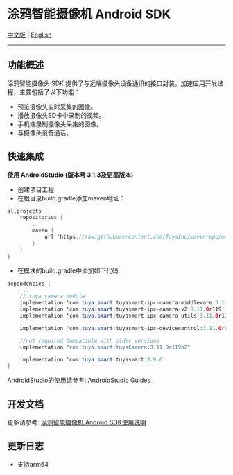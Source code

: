 # 涂鸦智能摄像机 Android SDK

[中文版](https://github.com/TuyaInc/tuyasmart_camera_android_sdk/blob/master/README-zh.md) | [English](https://github.com/TuyaInc/tuyasmart_camera_android_sdk/blob/master/README.md)

------

## 功能概述

涂鸦智能摄像头 SDK 提供了与远端摄像头设备通讯的接口封装，加速应用开发过程，主要包括了以下功能：

- 预览摄像头实时采集的图像。
- 播放摄像头SD卡中录制的视频。
- 手机端录制摄像头采集的图像。
- 与摄像头设备通话。

## 快速集成

**使用 AndroidStudio (版本号 3.1.3及更高版本)**

- 创建项目工程
- 在根目录build.gradle添加maven地址：
```java
allprojects {
    repositories {
        ...
        maven {
            url 'https://raw.githubusercontent.com/TuyaInc/mavenrepo/master/releases'
        }
    }
}
```

- 在模块的build.gradle中添加如下代码:

```java
dependencies {
    ...
    // tuya camera module
    implementation 'com.tuya.smart:tuyasmart-ipc-camera-middleware:3.11.0r119'
    implementation 'com.tuya.smart:tuyasmart-ipc-camera-v2:3.11.0r119'
    implementation 'com.tuya.smart:tuyasmart-ipc-camera-utils:3.11.0r119'

    implementation 'com.tuya.smart:tuyasmart-ipc-devicecontrol:3.11.0r119'

    //not required Compatible with older versions
    implementation "com.tuya.smart:tuyaCamera:3.11.0r119h2"

    implementation 'com.tuya.smart:tuyasmart:3.9.6'
}
```

AndroidStudio的使用请参考: [AndroidStudio Guides](https://developer.android.com/studio/)



## 开发文档

更多请参考: [涂鸦智能摄像机 Android SDK使用说明](https://tuyainc.github.io/tuyasmart_camera_android_sdk_doc/zh-hans/)

## 更新日志
- 支持arm64

